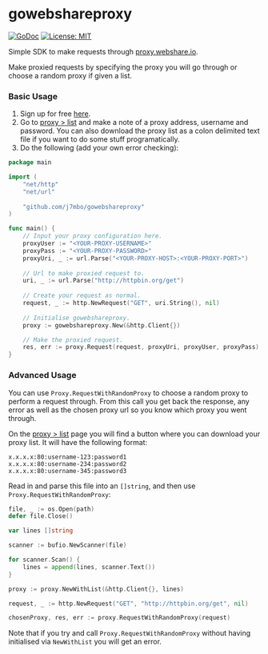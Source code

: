 gowebshareproxy
==

[![GoDoc](https://godoc.org/github.com/j7mbo/gowebshareproxy?status.svg)](https://godoc.org/github.com/j7mbo/gowebshareproxy)
[![License: MIT](https://img.shields.io/badge/License-MIT-green.svg)](LICENSE.md)

Simple SDK to make requests through [proxy.webshare.io](https://proxy.webshare.io).

Make proxied requests by specifying the proxy you will go through or choose a random proxy if given a list.

### Basic Usage

1. Sign up for free [here](https://proxy.webshare.io/register/?referral_code=z3bbc9g2zzei).
2. Go to [proxy > list](https://proxy.webshare.io/proxy/list?type=username) and make a note of a proxy address, username 
and password. You can also download the proxy list as a colon delimited text file if you want to do some stuff 
programatically.
3. Do the following (add your own error checking):

```go
package main

import (
    "net/http"
    "net/url"
    
    "github.com/j7mbo/gowebshareproxy"
)

func main() {
    // Input your proxy configuration here.
    proxyUser := "<YOUR-PROXY-USERNAME>"
    proxyPass := "<YOUR-PROXY-PASSWORD>"
    proxyUri, _ := url.Parse("<YOUR-PROXY-HOST>:<YOUR-PROXY-PORT>")
    
    // Url to make proxied request to.
    uri, _ := url.Parse("http://httpbin.org/get")
    
    // Create your request as normal.
    request, _ := http.NewRequest("GET", uri.String(), nil)
    
    // Initialise gowebshareproxy.
    proxy := gowebshareproxy.New(&http.Client{})

    // Make the proxied request.
    res, err := proxy.Request(request, proxyUri, proxyUser, proxyPass)
}
```

### Advanced Usage

You can use `Proxy.RequestWithRandomProxy` to choose a random proxy to perform a request through. From this call you
get back the response, any error as well as the chosen proxy url so you know which proxy you went through. 

On the [proxy > list](https://proxy.webshare.io/proxy/list?type=username) page you will find a button where you can
download your proxy list. It will have the following format:

```text
x.x.x.x:80:username-123:password1
x.x.x.x:80:username-234:password2
x.x.x.x:80:username-345:password3
```

Read in and parse this file into an `[]string`, and then use `Proxy.RequestWithRandomProxy`:

```go
file, _ := os.Open(path)
defer file.Close()

var lines []string

scanner := bufio.NewScanner(file)

for scanner.Scan() {
    lines = append(lines, scanner.Text())
}

proxy := proxy.NewWithList(&http.Client{}, lines)

request, _ := http.NewRequest("GET", "http://httpbin.org/get", nil)

chosenProxy, res, err := proxy.RequestWithRandomProxy(request)
```

Note that if you try and call `Proxy.RequestWithRandomProxy` without having initialised via `NewWithList` you will get
an error.